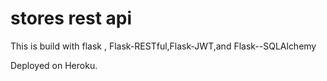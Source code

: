 # stores rest api

This is build  with flask , Flask-RESTful,Flask-JWT,and Flask--SQLAlchemy

Deployed on Heroku.